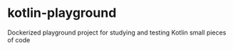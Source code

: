 # kotlin-playground
Dockerized playground project for studying and testing Kotlin small pieces of code
